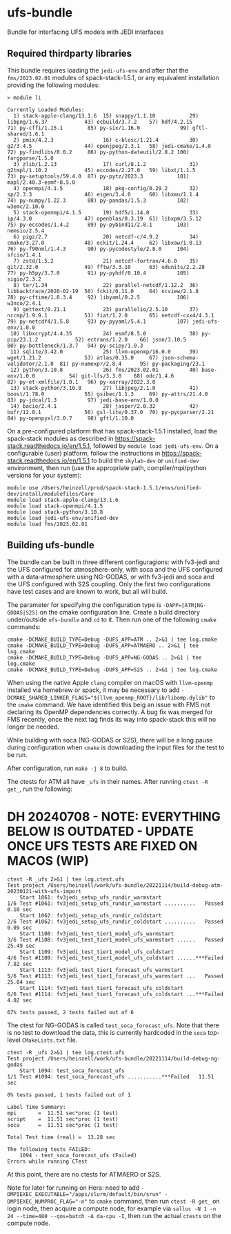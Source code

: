 # ufs-bundle

Bundle for interfacing UFS models with JEDI interfaces

## Required thirdparty libraries

This bundle requires loading the `jedi-ufs-env` and after that the `fms/2023.02.01` modules of spack-stack-1.5.1, or any equivalent installation providing the following modules:
```
> module li

Currently Loaded Modules:
  1) stack-apple-clang/13.1.6  15) snappy/1.1.10           29) libpng/1.6.37            43) ecbuild/3.7.2    57) hdf/4.2.15                   71) py-cffi/1.15.1        85) py-six/1.16.0             99) gftl-shared/1.6.1
  2) pmix/4.2.3                16) c-blosc/1.21.4          30) g2/3.4.5                 44) openjpeg/2.3.1   58) jedi-cmake/1.4.0             72) py-findlibs/0.0.2     86) py-python-dateutil/2.8.2 100) fargparse/1.5.0
  3) zlib/1.2.13               17) curl/8.1.2              31) g2tmpl/1.10.2            45) eccodes/2.27.0   59) libxt/1.1.5                  73) py-setuptools/59.4.0  87) py-pytz/2023.3           101) mapl/2.40.3-esmf-8.5.0
  4) openmpi/4.1.5             18) pkg-config/0.29.2       32) sp/2.3.3                 46) eigen/3.4.0      60) libxmu/1.1.4                 74) py-numpy/1.22.3       88) py-pandas/1.5.3          102) w3emc/2.10.0
  5) stack-openmpi/4.1.5       19) hdf5/1.14.0             33) ip/4.3.0                 47) openblas/0.3.19  61) libxpm/3.5.12                75) py-eccodes/1.4.2      89) py-pybind11/2.8.1        103) nemsio/2.5.4
  6) pigz/2.7                  20) netcdf-c/4.9.2          34) cmake/3.27.0             48) eckit/1.24.4     62) libxaw/1.0.13                76) py-f90nml/1.4.3       90) py-pycodestyle/2.8.0     104) sfcio/1.4.1
  7) zstd/1.5.2                21) netcdf-fortran/4.6.0    35) git/2.32.0               49) fftw/3.3.10      63) udunits/2.2.28               77) py-h5py/3.7.0         91) py-pyhdf/0.10.4          105) sigio/2.3.2
  8) tar/1.34                  22) parallel-netcdf/1.12.2  36) libbacktrace/2020-02-19  50) fckit/0.11.0     64) ncview/2.1.8                 78) py-cftime/1.0.3.4     92) libyaml/0.2.5            106) w3nco/2.4.1
  9) gettext/0.21.1            23) parallelio/2.5.10       37) nccmp/1.9.0.1            51) fiat/1.2.0       65) netcdf-cxx4/4.3.1            79) py-netcdf4/1.5.8      93) py-pyyaml/5.4.1          107) jedi-ufs-env/1.0.0
 10) libxcrypt/4.4.35          24) esmf/8.5.0              38) py-pip/23.1.2            52) ectrans/1.2.0    66) json/3.10.5                  80) py-bottleneck/1.3.7   94) py-scipy/1.9.3
 11) sqlite/3.42.0             25) llvm-openmp/16.0.0      39) wget/1.21.2              53) atlas/0.35.0     67) json-schema-validator/2.1.0  81) py-numexpr/2.8.4      95) py-packaging/23.1
 12) python/3.10.8             26) fms/2023.02.01          40) base-env/1.0.0           54) git-lfs/3.3.0    68) odc/1.4.6                    82) py-et-xmlfile/1.0.1   96) py-xarray/2022.3.0
 13) stack-python/3.10.8       27) libjpeg/2.1.0           41) boost/1.78.0             55) gsibec/1.1.3     69) py-attrs/21.4.0              83) py-jdcal/1.3          97) jedi-base-env/1.0.0
 14) bacio/2.4.1               28) jasper/2.0.32           42) bufr/12.0.1              56) gsl-lite/0.37.0  70) py-pycparser/2.21            84) py-openpyxl/3.0.7     98) gftl/1.10.0
```
On a pre-configured platform that has spack-stack-1.5.1 installed, load the spack-stack modules as described in https://spack-stack.readthedocs.io/en/1.5.1, followed by `module load jedi-ufs-env`. On a configurable (user) platform, follow the instructions in https://spack-stack.readthedocs.io/en/1.5.1 to build the `skylab-dev` or `unified-dev` environment, then run (use the appropriate path, compiler/mpi/python versions for your system):
```
module use /Users/heinzell/prod/spack-stack-1.5.1/envs/unified-dev/install/modulefiles/Core
module load stack-apple-clang/13.1.6
module load stack-openmpi/4.1.5
module load stack-python/3.10.8
module load jedi-ufs-env/unified-dev
module load fms/2023.02.01
```

## Building ufs-bundle

The bundle can be built in three different configuragions: with fv3-jedi and the UFS configured for atmosphere-only, 
with soca and the UFS configured with a data-atmosphere using NG-GODAS, or with fv3-jedi and soca and the UFS
configured with S2S coupling. Only the first two configurations have test cases and are known to work, but all will build.

The parameter for specifying the configuration type is `-DAPP=[ATM|NG-GODAS|S2S]` on the cmake configuration line. Create a build directory under/outside `ufs-bundle` and `cd` to it. Then run one of the following `cmake` commands:
```
cmake -DCMAKE_BUILD_TYPE=Debug -DUFS_APP=ATM .. 2>&1 | tee log.cmake
cmake -DCMAKE_BUILD_TYPE=Debug -DUFS_APP=ATMAERO .. 2>&1 | tee log.cmake
cmake -DCMAKE_BUILD_TYPE=Debug -DUFS_APP=NG-GODAS .. 2>&1 | tee log.cmake
cmake -DCMAKE_BUILD_TYPE=Debug -DUFS_APP=S2S .. 2>&1 | tee log.cmake
```
When using the native Apple `clang` compiler on macOS with `llvm-openmp` installed via homebrew or spack, it may be necessary to add `-DCMAKE_SHARED_LINKER_FLAGS="${llvm_openmp_ROOT}/lib/libomp.dylib"` to the `cmake` command. We have identified this beig an issue with FMS not declaring its OpenMP dependencies correctly. A bug fix was merged for FMS recently, once the next tag finds its way into spack-stack this will no longer be needed.

While building with soca (NG-GODAS or S2S), there will be a long pause during configuration when `cmake` is downloading the input files for the test to be run.

After configuration, run `make -j 8` to build.

The ctests for ATM all have `_ufs` in their names. After running `ctest -R get_`, run the following:

# DH 20240708 - NOTE: EVERYTHING BELOW IS OUTDATED - UPDATE ONCE UFS TESTS ARE FIXED ON MACOS (WIP)
```
ctest -R _ufs 2>&1 | tee log.ctest.ufs
Test project /Users/heinzell/work/ufs-bundle/20221114/build-debug-atm-20230121-with-ufs-import
    Start 1061: fv3jedi_setup_ufs_rundir_warmstart
1/6 Test #1061: fv3jedi_setup_ufs_rundir_warmstart ..........   Passed    0.10 sec
    Start 1062: fv3jedi_setup_ufs_rundir_coldstart
2/6 Test #1062: fv3jedi_setup_ufs_rundir_coldstart ..........   Passed    0.09 sec
    Start 1108: fv3jedi_test_tier1_model_ufs_warmstart
3/6 Test #1108: fv3jedi_test_tier1_model_ufs_warmstart ......   Passed   25.49 sec
    Start 1109: fv3jedi_test_tier1_model_ufs_coldstart
4/6 Test #1109: fv3jedi_test_tier1_model_ufs_coldstart ......***Failed    7.82 sec
    Start 1113: fv3jedi_test_tier1_forecast_ufs_warmstart
5/6 Test #1113: fv3jedi_test_tier1_forecast_ufs_warmstart ...   Passed   25.04 sec
    Start 1114: fv3jedi_test_tier1_forecast_ufs_coldstart
6/6 Test #1114: fv3jedi_test_tier1_forecast_ufs_coldstart ...***Failed    4.02 sec

67% tests passed, 2 tests failed out of 6
```

The ctest for NG-GODAS is called `test_soca_forecast_ufs`. Note that there is no test to download the data, this is currently hardcoded in the `soca` top-level `CMakeLists.txt` file.
```
ctest -R _ufs 2>&1 | tee log.ctest.ufs
Test project /Users/heinzell/work/ufs-bundle/20221114/build-debug-ng-godas
    Start 1094: test_soca_forecast_ufs
1/1 Test #1094: test_soca_forecast_ufs ...........***Failed   11.51 sec

0% tests passed, 1 tests failed out of 1

Label Time Summary:
mpi       =  11.51 sec*proc (1 test)
script    =  11.51 sec*proc (1 test)
soca      =  11.51 sec*proc (1 test)

Total Test time (real) =  13.28 sec

The following tests FAILED:
	1094 - test_soca_forecast_ufs (Failed)
Errors while running CTest
```

At this point, there are no ctests for ATMAERO or S2S.

Note for later for running on Hera: need to add `-DMPIEXEC_EXECUTABLE="/apps/slurm/default/bin/srun" -DMPIEXEC_NUMPROC_FLAG="-n"` to `cmake` command, then run `ctest -R get_` on login node, then acquire a compute node, for example via `salloc -N 1 -n 24 --time=480 --qos=batch -A da-cpu -I`, then run the actual `ctests` on the compute node.
